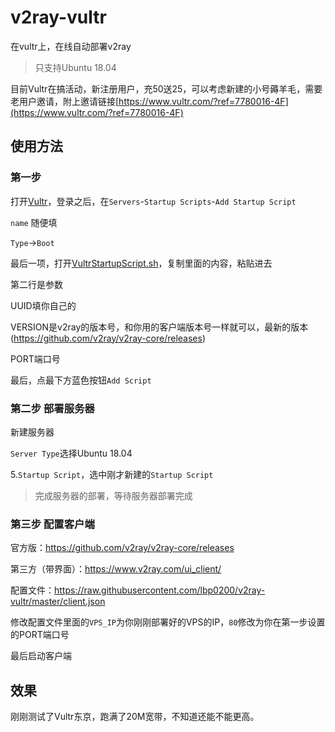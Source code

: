 # v2ray-vultr
在vultr上，在线自动部署v2ray

>只支持Ubuntu 18.04

目前Vultr在搞活动，新注册用户，充50送25，可以考虑新建的小号薅羊毛，需要老用户邀请，附上邀请链接[https://www.vultr.com/?ref=7780016-4F](https://www.vultr.com/?ref=7780016-4F)

使用方法
---

### 第一步

打开[Vultr](https://polr.liuboping.com/PrgTf)，登录之后，在`Servers`-`Startup Scripts`-`Add Startup Script`

`name` 随便填

`Type`->`Boot`

最后一项，打开[VultrStartupScript.sh](https://raw.githubusercontent.com/lbp0200/v2ray-vultr/master/VultrStartupScript.sh)，复制里面的内容，粘贴进去

第二行是参数

UUID填你自己的

VERSION是v2ray的版本号，和你用的客户端版本号一样就可以，最新的版本(https://github.com/v2ray/v2ray-core/releases)

PORT端口号

最后，点最下方蓝色按钮`Add Script`

### 第二步 部署服务器

新建服务器

`Server Type`选择Ubuntu 18.04

5.`Startup Script`，选中刚才新建的`Startup Script`

> 完成服务器的部署，等待服务器部署完成

### 第三步 配置客户端

官方版：https://github.com/v2ray/v2ray-core/releases

第三方（带界面）：https://www.v2ray.com/ui_client/

配置文件：https://raw.githubusercontent.com/lbp0200/v2ray-vultr/master/client.json

修改配置文件里面的`VPS_IP`为你刚刚部署好的VPS的IP，`80`修改为你在第一步设置的PORT端口号

最后启动客户端

效果
---
刚刚测试了Vultr东京，跑满了20M宽带，不知道还能不能更高。
